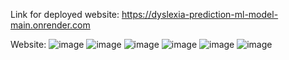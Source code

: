 Link for deployed website: https://dyslexia-prediction-ml-model-main.onrender.com

Website:
![image](https://github.com/user-attachments/assets/e18b01be-29ba-4621-9dfb-f7db4182bf4a)
![image](https://github.com/user-attachments/assets/67264d46-02b5-4d79-88b5-f36f0fa39952)
![image](https://github.com/user-attachments/assets/5a129e02-f2ac-499a-beb5-9fe76fab7d09)
![image](https://github.com/user-attachments/assets/53942cd1-05bf-4852-8d67-62143781fb22)
![image](https://github.com/user-attachments/assets/1cfeb025-56c1-4357-a8f5-b7f851ef3468)
![image](https://github.com/user-attachments/assets/6ede4c0c-63dc-4da0-a736-b7319d688ee8)


